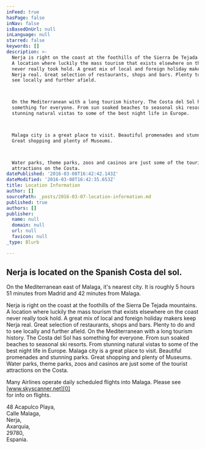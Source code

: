 ```yaml
---
inFeed: true
hasPage: false
inNav: false
isBasedOnUrl: null
inLanguage: null
starred: false
keywords: []
description: >-
  Nerja is right on the coast at the foothills of the Sierra De Tejada mountains.
  A location where luckily the mass tourism that exists elsewhere on the coast
  never really took hold. A great mix of local and foreign holiday makers keep
  Nerja real. Great selection of restaurants, shops and bars. Plenty to do and to
  see locally and further afield.



  On the Mediterranean with a long tourism history. The Costa del Sol has
  something for everyone. From sun soaked beaches to seasonal ski resorts. From
  stunning natural vistas to some of the best night life in Europe.



  Malaga city is a great place to visit. Beautiful promenades and stunning parks.
  Great shopping and plenty of Museums.



  Water parks, theme parks, zoos and casinos are just some of the tourist
  attractions on the Costa.
datePublished: '2016-03-08T16:42:42.143Z'
dateModified: '2016-03-08T16:42:35.653Z'
title: Location Information
author: []
sourcePath: _posts/2016-03-07-location-information.md
published: true
authors: []
publisher:
  name: null
  domain: null
  url: null
  favicon: null
_type: Blurb

---
```

## Nerja is located on the Spanish Costa del sol. 

On the Mediterranean east of Malaga, it's nearest city. It is roughly 5 hours 51 minutes from Madrid and 42 minutes from Malaga.

Nerja is right on the coast at the foothills of the Sierra De Tejada mountains. A location where luckily the mass tourism that exists elsewhere on the coast never really took hold. A great mix of local and foreign holiday makers keep Nerja real. Great selection of restaurants, shops and bars. Plenty to do and to see locally and further afield.
On the Mediterranean with a long tourism history. The Costa del Sol has something for everyone. From sun soaked beaches to seasonal ski resorts. From stunning natural vistas to some of the best night life in Europe.
Malaga city is a great place to visit. Beautiful promenades and stunning parks. Great shopping and plenty of Museums.
Water parks, theme parks, zoos and casinos are just some of the tourist attractions on the Costa.

Many Airlines operate daily scheduled flights into Malaga. Please see [www.skyscanner.net][0]  
for info on flights.

48 Acapulco Playa,  
Calle Malaga,  
Nerja,  
Axarquia,  
29780,  
Espania.

[0]: http://www.skyscanner.net/